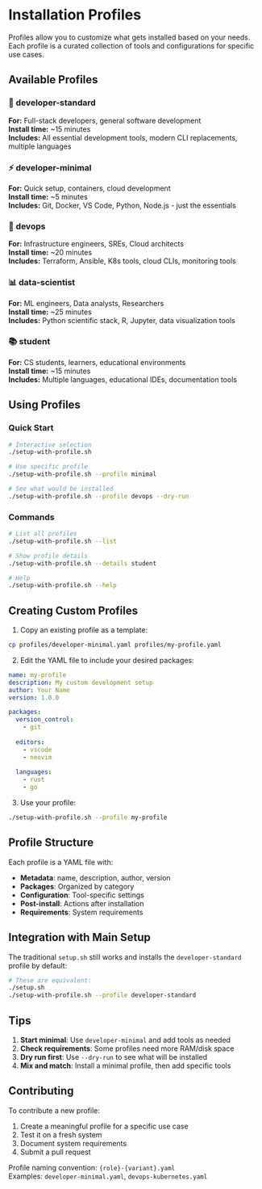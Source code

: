 # Installation Profiles

Profiles allow you to customize what gets installed based on your needs. Each profile is a curated collection of tools and configurations for specific use cases.

## Available Profiles

### 🚀 developer-standard
**For:** Full-stack developers, general software development  
**Install time:** ~15 minutes  
**Includes:** All essential development tools, modern CLI replacements, multiple languages

### ⚡ developer-minimal
**For:** Quick setup, containers, cloud development  
**Install time:** ~5 minutes  
**Includes:** Git, Docker, VS Code, Python, Node.js - just the essentials

### 🔧 devops
**For:** Infrastructure engineers, SREs, Cloud architects  
**Install time:** ~20 minutes  
**Includes:** Terraform, Ansible, K8s tools, cloud CLIs, monitoring tools

### 📊 data-scientist
**For:** ML engineers, Data analysts, Researchers  
**Install time:** ~25 minutes  
**Includes:** Python scientific stack, R, Jupyter, data visualization tools

### 📚 student
**For:** CS students, learners, educational environments  
**Install time:** ~15 minutes  
**Includes:** Multiple languages, educational IDEs, documentation tools

## Using Profiles

### Quick Start
```bash
# Interactive selection
./setup-with-profile.sh

# Use specific profile
./setup-with-profile.sh --profile minimal

# See what would be installed
./setup-with-profile.sh --profile devops --dry-run
```

### Commands
```bash
# List all profiles
./setup-with-profile.sh --list

# Show profile details
./setup-with-profile.sh --details student

# Help
./setup-with-profile.sh --help
```

## Creating Custom Profiles

1. Copy an existing profile as a template:
```bash
cp profiles/developer-minimal.yaml profiles/my-profile.yaml
```

2. Edit the YAML file to include your desired packages:
```yaml
name: my-profile
description: My custom development setup
author: Your Name
version: 1.0.0

packages:
  version_control:
    - git
  
  editors:
    - vscode
    - neovim
  
  languages:
    - rust
    - go
```

3. Use your profile:
```bash
./setup-with-profile.sh --profile my-profile
```

## Profile Structure

Each profile is a YAML file with:

- **Metadata**: name, description, author, version
- **Packages**: Organized by category
- **Configuration**: Tool-specific settings
- **Post-install**: Actions after installation
- **Requirements**: System requirements

## Integration with Main Setup

The traditional `setup.sh` still works and installs the `developer-standard` profile by default:

```bash
# These are equivalent:
./setup.sh
./setup-with-profile.sh --profile developer-standard
```

## Tips

1. **Start minimal**: Use `developer-minimal` and add tools as needed
2. **Check requirements**: Some profiles need more RAM/disk space
3. **Dry run first**: Use `--dry-run` to see what will be installed
4. **Mix and match**: Install a minimal profile, then add specific tools

## Contributing

To contribute a new profile:

1. Create a meaningful profile for a specific use case
2. Test it on a fresh system
3. Document system requirements
4. Submit a pull request

Profile naming convention: `{role}-{variant}.yaml`  
Examples: `developer-minimal.yaml`, `devops-kubernetes.yaml`
